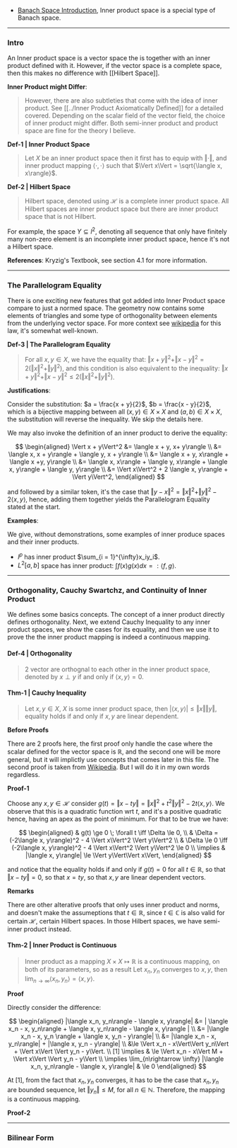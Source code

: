 - [Banach Space Introduction](Banach%20Space%20Introduction.md), Inner product space is a special type of Banach space. 


---
### **Intro**

An Inner product space is a vector space the is together with an inner product defined with it. However, if the vector space is a complete space, then this makes no difference with [[Hilbert Space]]. 

**Inner Product might Differ**: 

> However, there are also subtleties that come with the idea of inner product. See [[../Inner Product Axiomatically Defined]] for a detailed covered. Depending on the scalar field of the vector field, the choice of inner product might differ. Both semi-inner product and product space are fine for the theory I believe. 


**Def-1 | Inner Product Space**

> Let $X$ be an inner product space then it first has to equip with $\Vert \cdot\Vert$, and inner product mapping $\langle \cdot, \cdot\rangle$ such that $\Vert x\Vert = \sqrt{\langle x, x\rangle}$. 


**Def-2 | Hilbert Space**
> Hilbert space, denoted using $\mathcal H$ is a complete inner product space. All Hilbert spaces are inner product space but there are inner product space that is not Hilbert. 

For example, the space $Y\subseteq l^2$, denoting all sequence that only have finitely many non-zero element is an incomplete inner product space, hence it's not a Hilbert space. 


**References**: 
Kryzig's Textbook, see section 4.1 for more information. 

---
### **The Parallelogram Equality**

There is one exciting new features that got added into Inner Product space compare to just a normed space. The geometry now contains some elements of triangles and some type of orthogonality between elements from the underlying vector space. For more context see [wikipedia](https://en.wikipedia.org/wiki/Parallelogram_law) for this law, it's somewhat well-known. 


**Def-3 | The Parallelogram Equality**
> For all $x, y \in X$, we have the equality that: $\Vert x + y\Vert^2 + \Vert x - y\Vert^2= 2(\Vert x\Vert^2 + \Vert y\Vert^2)$, and this condition is also equivalent to the inequality: 
> $\Vert x + y\Vert^2 + \Vert x - y\Vert^2 \le 2 (\Vert x\Vert^2 + \Vert y\Vert^2)$. 

**Justifications**: 

Consider the substitution: $a = \frac{x + y}{2}$, $b = \frac{x - y}{2}$, which is a bijective mapping between all $(x, y)\in X\times X$ and $(a, b)\in X\times X$, the substitution will reverse the inequality. We skip the details here. 

We may also invoke the definition of an inner product to derive the equality: 

$$
\begin{aligned}
    \Vert x + y\Vert^2  &= \langle x + y, x+ y\rangle
    \\
    &= \langle x, x + y\rangle + \langle y, x + y\rangle
    \\
    &= \langle x + y, x\rangle + \langle x +y, y\rangle
    \\
    &= \langle x, x\rangle + \langle y, x\rangle + \langle x, y\rangle + \langle y, y\rangle
    \\
    &= \Vert x\Vert^2 + 2 \langle x, y\rangle + \Vert y\Vert^2, 
\end{aligned}
$$

and followed by a similar token, it's the case that $\Vert y - x\Vert^2 = \Vert x\Vert^2 + \Vert y\Vert^2 - 2 \langle x, y\rangle$, hence, adding them together yields the Parallelogram Equality stated at the start. 

**Examples**: 

We give, without demonstrations, some examples of inner produce spaces and their inner products. 
- $l^p$ has inner product $\sum_{i = 1}^{\infty}x_iy_i$. 
- $L^2[a, b]$ space has inner product: $\int f(x)g(x)dx =: \langle f, g\rangle$. 

---
### **Orthogonality, Cauchy Swartchz, and Continuity of Inner Product**
We defines some basics concepts. The concept of a inner product directly defines orthogonality. Next, we extend Cauchy Inequality to any inner product spaces, we show the cases for its equality, and then we use it to prove the the inner product mapping is indeed a continuous mapping. 

#### **Def-4 | Orthogonality** 
> 2 vector are orthognal to each other in the inner product space, denoted by $x \perp y$ if and only if $\langle x, y\rangle= 0$. 

#### **Thm-1 | Cauchy Inequality**
> Let $x, y \in X$, $X$ is some inner product space, then $|\langle x, y\rangle| \le \Vert x\Vert \Vert y\Vert$, equality holds if and only if $x, y$ are linear dependent. 

**Before Proofs**

There are 2 proofs here, the first proof only handle the case where the scalar defined for the vector space is $\mathbb R$, and the second one will be more general, but it will implictly use concepts that comes later in this file. The second proof is taken from [Wikipedia](https://en.wikipedia.org/wiki/Cauchy%E2%80%93Schwarz_inequality#Proof_2). But I will do it in my own words regardless. 

**Proof-1**

Choose any $x, y \in \mathcal H$ consider $g(t) = \Vert x - ty\Vert = \Vert x\Vert^2 + t^2\Vert y\Vert^2 - 2t \langle x, y\rangle$. We observe that this is a quadratic function wrt $t$, and it's a positive quadratic hence, having an apex as the point of minimum. For that to be true we have: 

$$
\begin{aligned}
    & g(t) \ge 0 \; \forall t \iff \Delta \le 0, 
    \\
    & \Delta = (-2\langle x, y\rangle)^2 - 4 \Vert x\Vert^2 \Vert y\Vert^2 
    \\
    & \Delta \le 0 \iff (-2\langle x, y\rangle)^2 - 4 \Vert x\Vert^2 \Vert y\Vert^2 \le 0
    \\
    \implies & 
    |\langle x, y\rangle| \le \Vert y\Vert\Vert x\Vert, 
\end{aligned}
$$

and notice that the equality holds if and only if $g(t) = 0$ for all $t \in \mathbb R$, so that $\Vert x - ty\Vert = 0$, so that $x = ty$, so that $x,y$ are linear dependent vectors. 

**Remarks**

There are other alterative proofs that only uses inner product and norms, and doesn't make the assumeptions that $t\in \mathbb R$, since $t\in \mathbb C$ is also valid for certain $\mathcal H$, certain Hilbert spaces. In those Hilbert spaces, we have semi-inner product instead. 

#### **Thm-2 | Inner Product is Continuous**

> Inner product as a mapping $X\times X \mapsto \mathbb R$ is a continuous mapping, on both of its parameters, so as a result Let $x_n, y_n$ converges to $x, y$, then $\lim_{n\rightarrow \infty} \langle x_n, y_n\rangle = \langle x, y\rangle$. 

**Proof**

Directly consider the difference: 

$$
\begin{aligned}
    |\langle x_n, y_n\rangle - \langle x, y\rangle|  
    &= 
    | \langle x_n - x, y_n\rangle
    + \langle x, y_n\rangle - \langle x, y\rangle |
    \\
    &= 
    |\langle x_n - x, y_n \rangle + \langle x, y_n - y\rangle|
    \\
    &= 
    |\langle  x_n - x, y_n\rangle| + 
    |\langle x, y_n - y\rangle|
    \\
    &\le \Vert x_n - x\Vert\Vert y_n\Vert + \Vert x\Vert \Vert y_n - y\Vert. 
    \\
    [1] \implies &
    \le \Vert x_n - x\Vert M + \Vert x\Vert \Vert y_n - y\Vert
    \\
    \implies 
    \lim_{n\rightarrow \infty} |\langle x_n, y_n\rangle - \langle x, y\rangle| 
    & \le 0
\end{aligned}
$$

At \[1\], from the fact that $x_n, y_n$ converges, it has to be the case that $x_n, y_n$ are bounded sequence, let $\Vert y_n\Vert \le M$, for all $n\in \mathbb N$. Therefore, the mapping is a continuous mapping. 

**Proof-2**



---
### **Bilinear Form**


